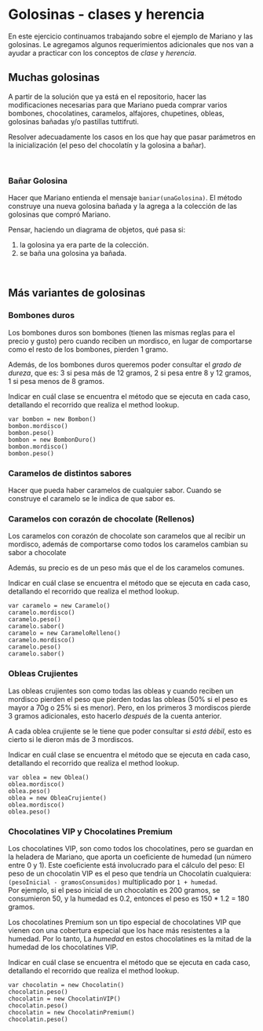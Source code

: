 # Golosinas - clases y herencia

En este ejercicio continuamos trabajando sobre el ejemplo de Mariano y las golosinas. 
Le agregamos algunos requerimientos adicionales que nos van a ayudar a practicar con los
 conceptos de _clase_ y _herencia_.

## Muchas golosinas

A partir de la solución que ya está en el repositorio, hacer las modificaciones necesarias
 para que Mariano pueda comprar varios bombones, chocolatines, caramelos, alfajores, 
 chupetines, obleas, golosinas bañadas y/o pastillas tuttifruti.

Resolver adecuadamente los casos en los que hay que pasar parámetros en la inicialización 
(el peso del chocolatín y la golosina a bañar).

<br>


### Bañar Golosina

Hacer que Mariano entienda el mensaje `baniar(unaGolosina)`. 
El método construye una nueva golosina bañada y la agrega a la colección de las golosinas 
que compró Mariano.


Pensar, haciendo un diagrama de objetos, qué pasa si:
1. la golosina ya era parte de la colección.
1. se baña una golosina ya bañada.

<br>

## Más variantes de golosinas 

<!--- herencia de clase concreta con redefinicion --->

### Bombones duros
Los bombones duros son bombones (tienen las mismas reglas para el precio y gusto) pero 
cuando reciben un mordisco, en lugar de comportarse como el resto de los bombones, 
pierden 1 gramo.

Además, de los bombones duros queremos poder consultar el _grado de dureza_, que es: 3 
si pesa más de 12 gramos, 2 si pesa entre 8 y 12 gramos, 1 si pesa menos de 8 gramos.

Indicar en cuál clase se encuentra el método que se ejecuta en cada caso, detallando el 
recorrido que realiza el method lookup.

```
var bombon = new Bombon() 
bombon.mordisco() 
bombon.peso() 
bombon = new BombonDuro() 
bombon.mordisco() 
bombon.peso() 
```

<!--- herencia con redefinicion y super para hacer otra cosa --->

### Caramelos de distintos sabores
Hacer que pueda haber caramelos de cualquier sabor. Cuando se construye el caramelo se 
le indica de que sabor es.

### Caramelos con corazón de chocolate (Rellenos)
Los caramelos con corazón de chocolate son caramelos que al recibir un mordisco, además 
de comportarse como todos los caramelos cambian su sabor a chocolate

Además, su precio es de un peso más que el de los caramelos comunes.

Indicar en cuál clase se encuentra el método que se ejecuta en cada caso, detallando el 
recorrido que realiza el method lookup.	

```
var caramelo = new Caramelo() 
caramelo.mordisco() 
caramelo.peso() 
caramelo.sabor() 
caramelo = new CarameloRelleno() 
caramelo.mordisco() 
caramelo.peso() 
caramelo.sabor()
```

<!--- herencia con redefinicion y super para modificar el resultado. Ademas tiene una 
variable en la subclase --->

### Obleas Crujientes
Las obleas crujientes son como todas las obleas y cuando reciben un mordisco 
pierden el peso que pierden todas las obleas (50% si el peso es mayor a 70g o 25% si es 
menor). Pero, en los primeros 3 mordiscos pierde 3 gramos adicionales, esto hacerlo 
_después_ de la cuenta anterior.


A cada oblea crujiente se le tiene que poder consultar si _está débil_, esto es cierto 
si le dieron más de 3 mordiscos.
 
Indicar en cuál clase se encuentra el método que se ejecuta en cada caso, detallando el 
recorrido que realiza el method lookup.

```
var oblea = new Oblea() 
oblea.mordisco() 
oblea.peso() 
oblea = new ObleaCrujiente() 
oblea.mordisco() 
oblea.peso() 
```

### Chocolatines VIP y Chocolatines Premium
Los chocolatines VIP, son como todos los chocolatines, pero se guardan en la  heladera 
de Mariano, que aporta un coeficiente de humedad (un número entre 0 y 1). Este coeficiente
 está involucrado para el cálculo del peso: El peso de un chocolatin VIP es el peso que 
 tendría un Chocolatín cualquiera: 
`(pesoInicial - gramosConsumidos)` multiplicado por  `1 + humedad`.  
Por ejemplo, si el peso inicial de un chocolatín es 200 gramos, se consumieron 50, y la 
humedad es 0.2, entonces el peso es 150 * 1.2 = 180 gramos.

Los chocolatines Premium son un tipo especial de chocolatines VIP que vienen con una 
cobertura especial que los hace más resistentes a la humedad. Por lo tanto, La _humedad_ 
en estos chocolatines es la mitad de la humedad de los chocolatines VIP.

Indicar en cuál clase se encuentra el método que se ejecuta en cada caso, detallando el 
recorrido que realiza el method lookup.

```
var chocolatin = new Chocolatin() 
chocolatin.peso() 
chocolatin = new ChocolatinVIP() 
chocolatin.peso() 
chocolatin = new ChocolatinPremium() 
chocolatin.peso() 
```